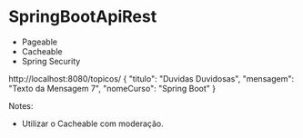 # SpringBootApiRest

- Pageable
- Cacheable
- Spring Security

http://localhost:8080/topicos/
{
	"titulo": "Duvidas Duvidosas",
	"mensagem": "Texto da Mensagem 7",
	"nomeCurso": "Spring Boot"
}

Notes:
- Utilizar o Cacheable com moderação.